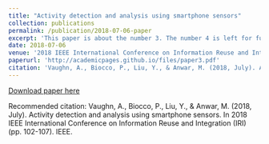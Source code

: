 ```yaml
---
title: "Activity detection and analysis using smartphone sensors"
collection: publications
permalink: /publication/2018-07-06-paper
excerpt: 'This paper is about the number 3. The number 4 is left for future work.'
date: 2018-07-06
venue: '2018 IEEE International Conference on Information Reuse and Integration (IRI)'
paperurl: 'http://academicpages.github.io/files/paper3.pdf'
citation: 'Vaughn, A., Biocco, P., Liu, Y., & Anwar, M. (2018, July). Activity detection and analysis using smartphone sensors. In 2018 IEEE International Conference on Information Reuse and Integration (IRI) (pp. 102-107). IEEE.'
---
```



[Download paper here](http://academicpages.github.io/files/paper3.pdf)

Recommended citation: Vaughn, A., Biocco, P., Liu, Y., & Anwar, M. (2018, July). Activity detection and analysis using smartphone sensors. In 2018 IEEE International Conference on Information Reuse and Integration (IRI) (pp. 102-107). IEEE.
